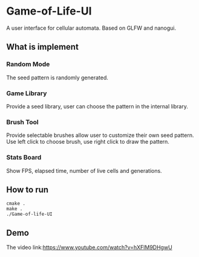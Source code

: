# Game-of-Life-UI
A user interface for cellular automata. Based on GLFW and nanogui.

## What is implement
### Random Mode
The seed pattern is randomly generated. 
### Game Library
Provide a seed library, user can choose the pattern in the internal library. 

### Brush Tool
Provide selectable brushes allow user to customize their own seed pattern. Use left click
to choose brush, use right click to draw the pattern.

### Stats Board 
Show FPS, elapsed time, number of live cells and generations.

## How to run

```$xslt
cmake .
make .
./Game-of-life-UI
```

## Demo 

The video link:https://www.youtube.com/watch?v=hXFlM9DHgwU